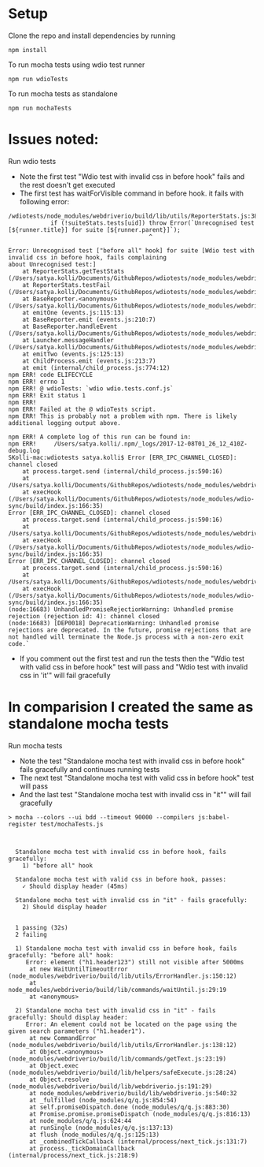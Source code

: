 # Setup

Clone the repo and install dependencies by running 

```npm install```

To run mocha tests using wdio test runner

```npm run wdioTests```

To run mocha tests as standalone

```npm run mochaTests```


# Issues noted:

Run wdio tests 
* Note the first test "Wdio test with invalid css in before hook" fails and the rest doesn't get executed
* The first test has waitForVisible command in before hook. it fails with following error:
```
/wdiotests/node_modules/webdriverio/build/lib/utils/ReporterStats.js:381
            if (!suiteStats.tests[uid]) throw Error(`Unrecognised test [${runner.title}] for suite [${runner.parent}]`);
                                        ^

Error: Unrecognised test ["before all" hook] for suite [Wdio test with invalid css in before hook, fails complaining 
about Unrecognised test:]
    at ReporterStats.getTestStats (/Users/satya.kolli/Documents/GithubRepos/wdiotests/node_modules/webdriverio/build/lib/utils/ReporterStats.js:381:47)
    at ReporterStats.testFail (/Users/satya.kolli/Documents/GithubRepos/wdiotests/node_modules/webdriverio/build/lib/utils/ReporterStats.js:450:30)
    at BaseReporter.<anonymous> (/Users/satya.kolli/Documents/GithubRepos/wdiotests/node_modules/webdriverio/build/lib/utils/BaseReporter.js:159:25)
    at emitOne (events.js:115:13)
    at BaseReporter.emit (events.js:210:7)
    at BaseReporter.handleEvent (/Users/satya.kolli/Documents/GithubRepos/wdiotests/node_modules/webdriverio/build/lib/utils/BaseReporter.js:300:27)
    at Launcher.messageHandler (/Users/satya.kolli/Documents/GithubRepos/wdiotests/node_modules/webdriverio/build/lib/launcher.js:646:28)
    at emitTwo (events.js:125:13)
    at ChildProcess.emit (events.js:213:7)
    at emit (internal/child_process.js:774:12)
npm ERR! code ELIFECYCLE
npm ERR! errno 1
npm ERR! @ wdioTests: `wdio wdio.tests.conf.js`
npm ERR! Exit status 1
npm ERR! 
npm ERR! Failed at the @ wdioTests script.
npm ERR! This is probably not a problem with npm. There is likely additional logging output above.

npm ERR! A complete log of this run can be found in:
npm ERR!     /Users/satya.kolli/.npm/_logs/2017-12-08T01_26_12_410Z-debug.log
SKolli-mac:wdiotests satya.kolli$ Error [ERR_IPC_CHANNEL_CLOSED]: channel closed
    at process.target.send (internal/child_process.js:590:16)
    at /Users/satya.kolli/Documents/GithubRepos/wdiotests/node_modules/webdriverio/build/lib/runner.js:498:25
    at execHook (/Users/satya.kolli/Documents/GithubRepos/wdiotests/node_modules/wdio-sync/build/index.js:166:35)
Error [ERR_IPC_CHANNEL_CLOSED]: channel closed
    at process.target.send (internal/child_process.js:590:16)
    at /Users/satya.kolli/Documents/GithubRepos/wdiotests/node_modules/webdriverio/build/lib/runner.js:486:25
    at execHook (/Users/satya.kolli/Documents/GithubRepos/wdiotests/node_modules/wdio-sync/build/index.js:166:35)
Error [ERR_IPC_CHANNEL_CLOSED]: channel closed
    at process.target.send (internal/child_process.js:590:16)
    at /Users/satya.kolli/Documents/GithubRepos/wdiotests/node_modules/webdriverio/build/lib/runner.js:498:25
    at execHook (/Users/satya.kolli/Documents/GithubRepos/wdiotests/node_modules/wdio-sync/build/index.js:166:35)
(node:16683) UnhandledPromiseRejectionWarning: Unhandled promise rejection (rejection id: 4): channel closed
(node:16683) [DEP0018] DeprecationWarning: Unhandled promise rejections are deprecated. In the future, promise rejections that are not handled will terminate the Node.js process with a non-zero exit code.`
```
    
* If you comment out the first test and run the tests then the "Wdio test with valid css in before hook" test will pass and "Wdio test with invalid css in 'it'" will fail gracefully

# In comparision I created the same as standalone mocha tests

Run mocha tests
* Note the test "Standalone mocha test with invalid css in before hook" fails gracefully and continues running tests
* The next test "Standalone mocha test with valid css in before hook" test will pass
* And the last test "Standalone mocha test with invalid css in "it"" will fail gracefully
```
> mocha --colors --ui bdd --timeout 90000 --compilers js:babel-register test/mochaTests.js



  Standalone mocha test with invalid css in before hook, fails gracefully:
    1) "before all" hook

  Standalone mocha test with valid css in before hook, passes:
    ✓ Should display header (45ms)

  Standalone mocha test with invalid css in "it" - fails gracefully:
    2) Should display header


  1 passing (32s)
  2 failing

  1) Standalone mocha test with invalid css in before hook, fails gracefully: "before all" hook:
     Error: element ("h1.header123") still not visible after 5000ms
      at new WaitUntilTimeoutError (node_modules/webdriverio/build/lib/utils/ErrorHandler.js:150:12)
      at node_modules/webdriverio/build/lib/commands/waitUntil.js:29:19
      at <anonymous>

  2) Standalone mocha test with invalid css in "it" - fails gracefully: Should display header:
     Error: An element could not be located on the page using the given search parameters ("h1.header1").
      at new CommandError (node_modules/webdriverio/build/lib/utils/ErrorHandler.js:138:12)
      at Object.<anonymous> (node_modules/webdriverio/build/lib/commands/getText.js:23:19)
      at Object.exec (node_modules/webdriverio/build/lib/helpers/safeExecute.js:28:24)
      at Object.resolve (node_modules/webdriverio/build/lib/webdriverio.js:191:29)
      at node_modules/webdriverio/build/lib/webdriverio.js:540:32
      at _fulfilled (node_modules/q/q.js:854:54)
      at self.promiseDispatch.done (node_modules/q/q.js:883:30)
      at Promise.promise.promiseDispatch (node_modules/q/q.js:816:13)
      at node_modules/q/q.js:624:44
      at runSingle (node_modules/q/q.js:137:13)
      at flush (node_modules/q/q.js:125:13)
      at _combinedTickCallback (internal/process/next_tick.js:131:7)
      at process._tickDomainCallback (internal/process/next_tick.js:218:9)
```